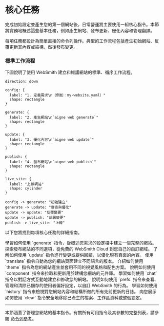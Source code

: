 # 核心任務

完成初始設定並產生您的第一個網站後，日常營運將主要使用一組核心指令。本節將實務地概述這些基本任務，例如產生網站、發布更新、優化內容和管理翻譯。

每項任務都設計為簡單直接的命令列操作。典型的工作流程包括產生初始網站、反覆更新其內容或結構，然後發布變更。

### 標準工作流程

下圖說明了使用 WebSmith 建立和維護網站的標準、循序工作流程。

```d2
direction: down

config: {
  label: "1. 定義需求\n（例如：my-website.yaml）"
  shape: rectangle
}

generate: {
  label: "2. 產生網站\n`aigne web generate`"
  shape: rectangle
}

update: {
  label: "3. 優化內容\n`aigne web update`"
  shape: rectangle
}

publish: {
  label: "4. 發布網站\n`aigne web publish`"
  shape: rectangle
}

live_site: {
  label: "上線網站"
  shape: cylinder
}

config -> generate: "初始建立"
generate -> update: "審查與優化"
update -> update: "反覆變更"
update -> publish: "部署變更"
publish -> live_site: "上線"
```

以下您將找到每項核心任務的詳細指南。

<x-cards data-columns="2">
  <x-card data-title="產生網站" data-icon="lucide:bot" data-href="/core-tasks/generating-a-website">
    學習如何使用 `generate` 指令，從概述您需求的設定檔中建立一個完整的網站。
  </x-card>
  <x-card data-title="發布您的網站" data-icon="lucide:upload-cloud" data-href="/core-tasks/publishing-your-website">
    探索發布網站的不同選項，從免費的 WebSmith Cloud 到您自己的自訂網域。
  </x-card>
  <x-card data-title="更新網站內容" data-icon="lucide:file-pen-line" data-href="/core-tasks/updating-website-content">
    了解如何使用 `update` 指令進行變更或提供回饋，以優化現有頁面的內容。
  </x-card>
  <x-card data-title="翻譯您的內容" data-icon="lucide:languages" data-href="/core-tasks/translating-your-content">
    使用 `translate` 指令自動為您的網站頁面建立不同語言的版本。
  </x-card>
  <x-card data-title="管理主題" data-icon="lucide:palette" data-href="/core-tasks/managing-themes">
    介紹如何使用 `theme` 指令為您的網站產生並套用不同的視覺風格和配色方案。
  </x-card>
  <x-card data-title="管理元件" data-icon="lucide:cubes" data-href="/core-tasks/managing-components">
    說明如何使用 `component` 指令來拉取和更新用於建構您網站的元件庫。
  </x-card>
  <x-card data-title="使用互動式聊天" data-icon="lucide:message-square-plus" data-href="/core-tasks/using-the-interactive-chat">
    學習如何使用 `chat` 指令以對話方式互動地建立和修改您的網站。
  </x-card>
  <x-card data-title="管理偏好設定" data-icon="lucide:settings-2" data-href="/core-tasks/managing-preferences">
    說明如何使用 `prefs` 指令來查看、管理和清除已儲存的使用者偏好設定，以自訂 WebSmith 的行為。
  </x-card>
  <x-card data-title="檢視更新歷史" data-icon="lucide:history" data-href="/core-tasks/viewing-update-history">
    學習如何使用 `history` 指令來檢視對您網站內容和結構所做的所有先前更新的日誌。
  </x-card>
  <x-card data-title="清除工作區和資料" data-icon="lucide:trash-2" data-href="/core-tasks/clearing-generated-content">
    向您展示如何使用 `clear` 指令安全地移除已產生的檔案、工作區資料或整個設定。
  </x-card>
</x-cards>

---

本節涵蓋了管理您網站的基本指令。有關所有可用指令及其參數的完整列表，請參閱 [命令列參考](./reference-command-line-reference.md)。
